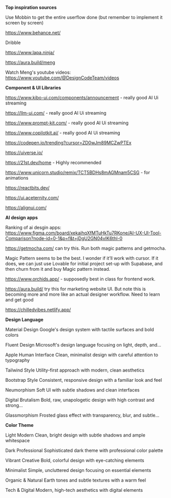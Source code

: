 **Top inspiration sources**

Use Mobbin to get the entire userflow done (but remember to implement it screen by screen)

https://www.behance.net/

Dribble

https://www.lapa.ninja/

https://aura.build/meng

Watch Meng's youtube videos: https://www.youtube.com/@DesignCodeTeam/videos

**Component & UI Libraries**

https://www.kibo-ui.com/components/announcement - really good AI Ui streaming

https://llm-ui.com/ - really good AI Ui streaming

https://www.prompt-kit.com/ - really good AI Ui streaming

https://www.copilotkit.ai/ - really good AI Ui streaming

https://codepen.io/trending?cursor=ZD0wJm89MCZwPTEx

https://uiverse.io/

https://21st.dev/home - Highly recommended

https://www.unicorn.studio/remix/TCT5BDHs8mAGMnam5CSG - for animations

https://reactbits.dev/

https://ui.aceternity.com/

https://alignui.com/

**AI design apps**

Ranking of ai desgin apps: https://www.figma.com/board/xekaihqXfMTuHkTu7RKone/AI-UX-UI-Tool-Comparison?node-id=0-1&p=f&t=jDgU2GN04vIK6thl-0

https://getmocha.com/ can try this. Run both magic patterns and getmocha.

Magic Pattern seems to be the best. I wonder if it’ll work with cursor. If it does, we can just use Lovable for initial project set-up with Supabase, and then churn from it and buy Magic pattern instead.

https://www.orchids.app/ - supposedly best in class for frontend work.

https://aura.build/ try this for marketing website UI. But note this is becoming more and more like an actual designer workflow. Need to learn and get good

https://chilledvibes.netlify.app/

**Design Language**

Material Design
Google's design system with tactile surfaces and bold colors

Fluent Design
Microsoft's design language focusing on light, depth, and...

Apple Human Interface
Clean, minimalist design with careful attention to typography

Tailwind Style
Utility-first approach with modern, clean aesthetics

Bootstrap Style
Consistent, responsive design with a familiar look and feel

Neumorphism
Soft UI with subtle shadows and clean interfaces

Digital Brutalism
Bold, raw, unapologetic design with high contrast and strong...

Glassmorphism
Frosted glass effect with transparency, blur, and subtle...

**Color Theme**

Light Modern
Clean, bright design with subtle shadows and ample whitespace

Dark Professional
Sophisticated dark theme with professional color palette

Vibrant Creative
Bold, colorful design with eye-catching elements

Minimalist
Simple, uncluttered design focusing on essential elements

Organic & Natural
Earth tones and subtle textures with a warm feel

Tech & Digital
Modern, high-tech aesthetics with digital elements
